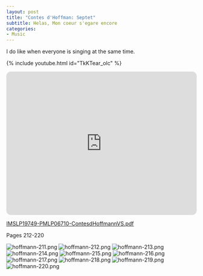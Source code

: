 ```yaml
---
layout: post
title: "Contes d'Hoffman: Septet"
subtitle: Helas, Mon coeur s'egare encore
categories:
- Music
---
```


I do like when everyone is singing at the same time.

{% include youtube.html id="TkKTear_olc" %}

<iframe style="border-radius:12px" src="https://open.spotify.com/embed/track/4pyqrSCqbaxFUKmIjn5lbb?utm_source=generator" width="100%" height="380" frameBorder="0" allowfullscreen="" allow="autoplay; clipboard-write; encrypted-media; fullscreen; picture-in-picture" loading="lazy"></iframe>

[IMSLP19749-PMLP06710-ContesdHoffmannVS.pdf](IMSLP19749-PMLP06710-ContesdHoffmannVS.pdf)

Pages 212-220

![hoffmann-211.png](hoffmann-211.png)
![hoffmann-212.png](hoffmann-212.png)
![hoffmann-213.png](hoffmann-213.png)
![hoffmann-214.png](hoffmann-214.png)
![hoffmann-215.png](hoffmann-215.png)
![hoffmann-216.png](hoffmann-216.png)
![hoffmann-217.png](hoffmann-217.png)
![hoffmann-218.png](hoffmann-218.png)
![hoffmann-219.png](hoffmann-219.png)
![hoffmann-220.png](hoffmann-220.png)
